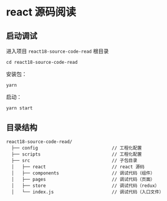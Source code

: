 # react 源码阅读



## 启动调试



进入项目 `react18-source-code-read` 根目录

```shell
cd react18-source-code-read
```



安装包：

```shell
yarn
```



启动：

```shell
yarn start
```



## 目录结构

```
react18-source-code-read/
  ├── config                            // 工程化配置
  ├── scripts                           // 工程化配置
  ├── src                               // 子包目录
  │   ├── react                         // react 源码
  │   ├── components                    // 调试代码（组件）
  │   ├── pages                         // 调试代码（页面）
  │   ├── store                         // 调试代码（redux）
  │   └── index.js                      // 调试代码（入口文件）
```